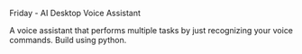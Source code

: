 Friday - AI Desktop Voice Assistant

A voice assistant that performs multiple tasks by just recognizing
your voice commands. Build using python.
